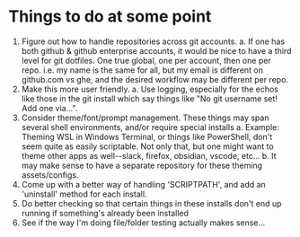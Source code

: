 # Things to do at some point
1. Figure out how to handle repositories across git accounts.
	a. If one has both github & github enterprise accounts, it would be nice to have a third level for git dotfiles. One true global, one per account, then one per repo. i.e. my name is the same for all, but my email is different on github.com vs ghe, and the desired workflow may be different per repo.
2. Make this more user friendly.
	a. Use logging, especially for the echos like those in the git install which say things like "No git username set! Add one via...".
3. Consider theme/font/prompt management. These things may span several shell environments, and/or require special installs
	a. Example: Theming WSL in Windows Terminal, or things like PowerShell, don't seem quite as easily scriptable. Not only that, but one might want to theme other apps as well--slack, firefox, obsidian, vscode, etc...
	b. It may make sense to have a separate repository for these theming assets/configs.
4. Come up with a better way of handling 'SCRIPTPATH', and add an 'uninstall' method for each install.
5. Do better checking so that certain things in these installs don't end up running if something's already been installed
6. See if the way I'm doing file/folder testing actually makes sense...
